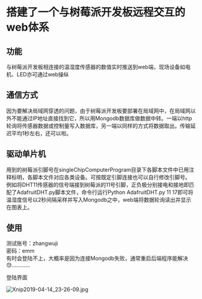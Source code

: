 # 搭建了一个与树莓派开发板远程交互的web体系
## 功能
与树莓派开发板相连接的温湿度传感器的数值实时推送到web端，现场设备如电机、LED亦可通过web操纵
## 通信方式
因为要解决局域网穿透的问题，由于树莓派开发板要部署在局域网中，在局域网以外不能通过IP地址直接找到它，所以用Mongodb数据库做数据中转。一端以http轮询将传感器数据或控制量写入数据库，另一端以同样的方式将数据取出。传输延迟平均1秒左右，还可以啦。
## 驱动单片机
用到的树莓派引脚号在singleChipComputerProgram目录下各脚本文件中已用注释标明，各脚本文件对应各类设备。可按既定引脚连接也可以自行修改引脚号。
例如将DHT11传感器的信号端接到树莓派的11号引脚，正负极分别接电和接地即匹配了AdafruitDHT.py脚本文件，命令行运行Python AdafruitDHT.py 11 17即可将温湿度信号以2秒间隔采样并写入Mongodb之中，web端将数据轮询读出并显示在图表上。
## 使用
测试账号：zhangwuji   
密码：emm   
有时会登陆不上，大概率是因为连接Mongodb失败，通常重启后端程序能解决😓…………

登陆界面

![Xnip2019-04-14_23-26-09.jpg](https://i.loli.net/2019/05/04/5ccd94418be6c.jpg)
